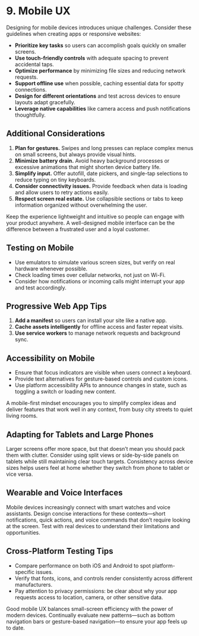 # 9. Mobile UX

Designing for mobile devices introduces unique challenges. Consider these guidelines when creating apps or responsive websites:

- **Prioritize key tasks** so users can accomplish goals quickly on smaller screens.
- **Use touch-friendly controls** with adequate spacing to prevent accidental taps.
- **Optimize performance** by minimizing file sizes and reducing network requests.
- **Support offline use** when possible, caching essential data for spotty connections.
- **Design for different orientations** and test across devices to ensure layouts adapt gracefully.
- **Leverage native capabilities** like camera access and push notifications thoughtfully.

## Additional Considerations

1. **Plan for gestures.** Swipes and long presses can replace complex menus on small screens, but always provide visual hints.
2. **Minimize battery drain.** Avoid heavy background processes or excessive animations that might shorten device battery life.
3. **Simplify input.** Offer autofill, date pickers, and single-tap selections to reduce typing on tiny keyboards.
4. **Consider connectivity issues.** Provide feedback when data is loading and allow users to retry actions easily.
5. **Respect screen real estate.** Use collapsible sections or tabs to keep information organized without overwhelming the user.

Keep the experience lightweight and intuitive so people can engage with your product anywhere. A well-designed mobile interface can be the difference between a frustrated user and a loyal customer.

## Testing on Mobile

- Use emulators to simulate various screen sizes, but verify on real hardware whenever possible.
- Check loading times over cellular networks, not just on Wi-Fi.
- Consider how notifications or incoming calls might interrupt your app and test accordingly.

## Progressive Web App Tips

1. **Add a manifest** so users can install your site like a native app.
2. **Cache assets intelligently** for offline access and faster repeat visits.
3. **Use service workers** to manage network requests and background sync.

## Accessibility on Mobile

- Ensure that focus indicators are visible when users connect a keyboard.
- Provide text alternatives for gesture-based controls and custom icons.
- Use platform accessibility APIs to announce changes in state, such as toggling a switch or loading new content.

A mobile-first mindset encourages you to simplify complex ideas and deliver features that work well in any context, from busy city streets to quiet living rooms.

## Adapting for Tablets and Large Phones

Larger screens offer more space, but that doesn’t mean you should pack them with clutter. Consider using split views or side-by-side panels on tablets while still maintaining clear touch targets. Consistency across device sizes helps users feel at home whether they switch from phone to tablet or vice versa.

## Wearable and Voice Interfaces

Mobile devices increasingly connect with smart watches and voice assistants. Design concise interactions for these contexts—short notifications, quick actions, and voice commands that don’t require looking at the screen. Test with real devices to understand their limitations and opportunities.

## Cross-Platform Testing Tips

- Compare performance on both iOS and Android to spot platform-specific issues.
- Verify that fonts, icons, and controls render consistently across different manufacturers.
- Pay attention to privacy permissions: be clear about why your app requests access to location, camera, or other sensitive data.

Good mobile UX balances small-screen efficiency with the power of modern devices. Continually evaluate new patterns—such as bottom navigation bars or gesture-based navigation—to ensure your app feels up to date.
